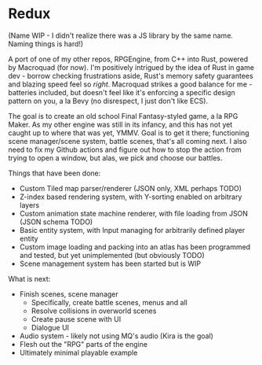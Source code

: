 # Redux

(Name WIP - I didn't realize there was a JS library by the same name. Naming things is hard!)

A port of one of my other repos, RPGEngine, from C++ into Rust, powered by Macroquad (for now). I'm positively intrigued by the idea of Rust in game dev - borrow checking frustrations aside, Rust's memory safety guarantees and blazing speed feel so *right*. Macroquad strikes a good balance for me - batteries included, but doesn't feel like it's enforcing a specific design pattern on you, a la Bevy (no disrespect, I just don't like ECS).

The goal is to create an old school Final Fantasy-styled game, a la RPG Maker. As my other engine was still in its infancy, and this has not yet caught up to where that was yet, YMMV. Goal is to get it there; functioning scene manager/scene system, battle scenes, that's all coming next. I also need to fix my Github actions and figure out how to stop the action from trying to open a window, but alas, we pick and choose our battles.

Things that have been done:
 - Custom Tiled map parser/renderer (JSON only, XML perhaps TODO)
 - Z-index based rendering system, with Y-sorting enabled on arbitrary layers
 - Custom animation state machine renderer, with file loading from JSON (JSON schema TODO)
 - Basic entity system, with Input managing for arbitrarily defined player entity
 - Custom image loading and packing into an atlas has been programmed and tested, but yet unimplemented (but obviously TODO)
 - Scene management system has been started but is WIP

What is next:
 - Finish scenes, scene manager
   - Specifically, create battle scenes, menus and all
   - Resolve collisions in overworld scenes
   - Create pause scene with UI
   - Dialogue UI
 - Audio system - likely not using MQ's audio (Kira is the goal)
 - Flesh out the "RPG" parts of the engine
 - Ultimately minimal playable example
